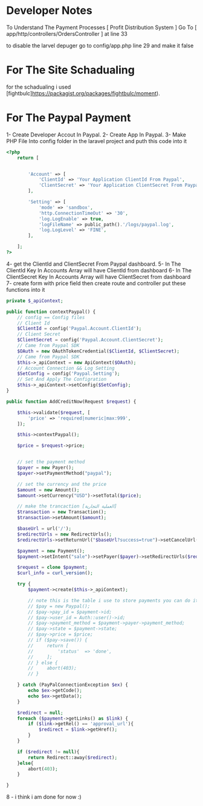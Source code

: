 # Developer Notes
To Understand The Payment Processes [ Profit Distribution System ]  Go To [ app/http/controllers/OrdersController ] at line 33

to disable the larvel depuger go to config/app.php line 29 and make it false

# For The Site Schadualing
for the schadualing i used [fightbulc]https://packagist.org/packages/fightbulc/moment).

# For The Paypal Payment

1- Create Developer Accout In Paypal.
2- Create App In Paypal.
3- Make PHP File Into config folder in the laravel project and puth this code into it
```php
<?php
    return [


        'Account' => [
            'ClientId' => 'Your Application ClientId From Paypal',
            'ClientSecret' => 'Your Application ClientSecret From Paypal',
        ],

        'Setting' => [
            'mode' => 'sandbox',
            'http.ConnectionTimeOut' => '30',
            'log.LogEnable' => true,
            'logFileName' => public_path().'/logs/paypal.log',
            'log.LogLevel' => 'FINE',
        ],

    ];
?>
```

4- get the ClientId and ClientSecret From Paypal dashboard.
5- In The ClientId Key In Accounts Array will have ClientId from dashboard
6- In The ClientSecret Key In Accounts Array will have ClientSecret from dashboard
7- create form with price field then create route and controller put these functions into it
```php
private $_apiContext;

public function contextPaypal() {
    // config == Config files
    // Client Id
    $ClientId = config('Paypal.Account.ClientId');
    // Client Secret
    $ClientSecret = config('Paypal.Account.ClientSecret');
    // Came from Paypal SDK
    $OAuth = new OAuthTokenCredential($ClientId, $ClientSecret);
    // Came from Paypal SDK
    $this->_apiContext = new ApiContext($OAuth);
    // Account Connection && Log Setting
    $SetConfig = config('Paypal.Setting');
    // Set And Apply The Configration
    $this->_apiContext->setConfig($SetConfig);
}

public function AddCreditNow(Request $request) {

    $this->validate($request, [
        'price' => 'required|numeric|max:999',
    ]);

    $this->contextPaypal();

    $price = $request->price;


    // set the payment method
    $payer = new Payer();
    $payer->setPaymentMethod("paypal");

    // set the currency and the price
    $amount = new Amount();
    $amount->setCurrency("USD")->setTotal($price);

    // make the trancaction [العملية التجارية]
    $transaction = new Transaction();
    $transaction->setAmount($amount);

    $baseUrl = url('/');
    $redirectUrls = new RedirectUrls();
    $redirectUrls->setReturnUrl("$baseUrl?success=true")->setCancelUrl("$baseUrl?success=false");

    $payment = new Payment();
    $payment->setIntent("sale")->setPayer($payer)->setRedirectUrls($redirectUrls)->setTransactions(array($transaction));

    $request = clone $payment;
    $curl_info = curl_version();

    try {
        $payment->create($this->_apiContext);

        // note this is the table i use to store payments you can do it as you like
        // $pay = new Paypal();
        // $pay->pay_id = $payment->id;
        // $pay->user_id = Auth::user()->id;
        // $pay->payment_method = $payment->payer->payment_method;
        // $pay->state = $payment->state;
        // $pay->price = $price;
        // if ($pay->save()) {
        //     return [
        //         'status'  => 'done',
        //     ];
        // } else {
        //     abort(403);
        // }

    } catch (PayPalConnectionException $ex) {
        echo $ex->getCode();
        echo $ex->getData();
    }

    $redirect = null;
    foreach ($payment->getLinks() as $link) {
        if ($link->getRel() == 'approval_url'){
            $redirect = $link->getHref();
        }
    }

    if ($redirect != null){
        return Redirect::away($redirect);
    }else{
        abort(403);
    }

}
```
8 - i think i am done for now :)
